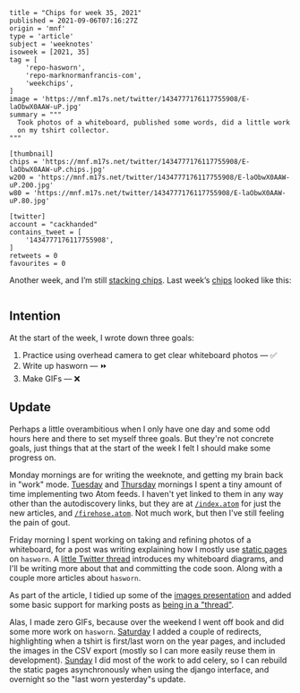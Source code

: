 ```
title = "Chips for week 35, 2021"
published = 2021-09-06T07:16:27Z
origin = 'mnf'
type = 'article'
subject = 'weeknotes'
isoweek = [2021, 35]
tag = [
    'repo-hasworn',
    'repo-marknormanfrancis-com',
    'weekchips',
]
image = 'https://mnf.m17s.net/twitter/1434777176117755908/E-laObwX0AAW-uP.jpg'
summary = """
  Took photos of a whiteboard, published some words, did a little work
  on my tshirt collector.
"""

[thumbnail]
chips = 'https://mnf.m17s.net/twitter/1434777176117755908/E-laObwX0AAW-uP.chips.jpg'
w200 = 'https://mnf.m17s.net/twitter/1434777176117755908/E-laObwX0AAW-uP.200.jpg'
w80 = 'https://mnf.m17s.net/twitter/1434777176117755908/E-laObwX0AAW-uP.80.jpg'

[twitter]
account = "cackhanded"
contains_tweet = [
    '1434777176117755908',
]
retweets = 0
favourites = 0
```

Another week, and I’m still [stacking chips][chips]. Last week’s
[chips][markers] looked like this:

[chips]: /2020/06/19/my-week-in-poker-chips
[markers]: /2020/08/22/my-weekchips-markers

<p class='image'><img src='https://mnf.m17s.net/twitter/1434777176117755908/E-laObwX0AAW-uP.jpg' alt=''></p>

## Intention

At the start of the week, I wrote down three goals:

1. Practice using overhead camera to get clear whiteboard photos — ✅
1. Write up hasworn — ⏩
1. Make GIFs — ❌


## Update

Perhaps a little overambitious when I only have one day and some odd hours
here and there to set myself three goals. But they're not concrete goals, just
things that at the start of the week I felt I should make some progress on.

Monday mornings are for writing the weeknote, and getting my brain back in
"work" mode. [Tuesday][tm] and [Thursday][ts] mornings I spent a tiny amount
of time implementing two Atom feeds. I haven't yet linked to them in any way
other than the autodiscovery links, but they are at [`/index.atom`][a] for
just the new articles, and [`/firehose.atom`][f]. Not much work, but then I've
still feeling the pain of gout.

Friday morning I spent working on taking and refining photos of a whiteboard,
for a post was writing explaining how I mostly use [static pages][s] on
`hasworn`. A [little Twitter thread][th] introduces my whiteboard diagrams,
and I'll be writing more about that and committing the code soon. Along with a
couple more articles about `hasworn`.

As part of the article, I tidied up some of the [images presentation][i]
and added some basic support for marking posts as [being in a "thread"][t].

Alas, I made zero GIFs, because over the weekend I went off book and did some
more work on `hasworn`. [Saturday][st] I added a couple of redirects,
highlighting when a tshirt is first/last worn on the year pages, and included
the images in the CSV export (mostly so I can more easily reuse them in
development). [Sunday][sn] I did most of the work to add celery, so I can
rebuild the static pages asynchronously when using the django interface, and
overnight so the "last worn yesterday"s update.


[tm]: /2021/08/31/github_activity
[ts]: /2021/09/02/github_activity
[a]: /index.atom
[f]: /firehose.atom
[i]: https://github.com/norm/marknormanfrancis.com/commit/3bfb08652c15f24882bc92cd4e686e5c4c754a13
[t]: https://github.com/norm/marknormanfrancis.com/commit/1821bed5495f37c2f3a9c88ae23389dcaa98e7e3
[s]: /projects/hasworn/the-static-pages-of-hasworn
[th]: https://twitter.com/cackhanded/status/1433838682499334147
[st]: /2021/09/04/github_activity
[sn]: /2021/09/05/github_activity

